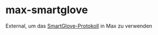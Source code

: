 # max-smartglove

External, um das [SmartGlove-Protokoll](https://github.com/r0the/smartglove/blob/main/max.md) in Max zu verwenden
